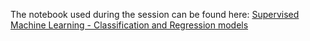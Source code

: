 <p>The notebook&nbsp;used during the session can be found here:&nbsp;<a href="https://github.com/dphi-official/Machine_Learning_Bootcamp/blob/master/Supervised_Learning_Walkthrough/Supervised_Machine_Learning_Walkthrough.ipynb">Supervised Machine Learning - Classification and Regression models</a></p>